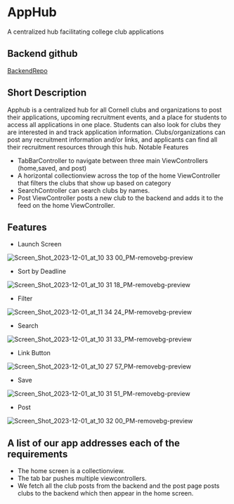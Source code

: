 # AppHub
A centralized hub facilitating college club applications

## Backend github
[BackendRepo](https://github.com/mmoon11/hack-challenge)

## Short Description
Apphub is a  centralized hub for all Cornell clubs and organizations to post their applications, upcoming recruitment events, and a place for students to access all applications in one place. Students can also look for clubs they are interested in and track application information. Clubs/organizations can post any recruitment information and/or links, and applicants can find all their recruitment resources through this hub.
Notable Features
 - TabBarController to navigate between three main ViewControllers (home,saved, and post)
 - A horizontal collectionview across the top of the home ViewController that filters the clubs that show up based on category
 - SearchController can search clubs by names. 
 - Post ViewController posts a new club to the backend and adds it to the feed on the home ViewController.

## Features
 - Launch Screen

![Screen_Shot_2023-12-01_at_10 33 00_PM-removebg-preview](https://github.com/AdelynnWu/HackChallenge2023/assets/150749410/d6f7fdeb-9b71-488c-bf64-a2de9f15dc2b)

 - Sort by Deadline

![Screen_Shot_2023-12-01_at_10 31 18_PM-removebg-preview](https://github.com/AdelynnWu/HackChallenge2023/assets/150749410/070d721e-4f0c-4227-98f7-d26b2c772517)

 - Filter 

![Screen_Shot_2023-12-01_at_11 34 24_PM-removebg-preview](https://github.com/AdelynnWu/HackChallenge2023/assets/150749410/26aacb51-89e5-44c3-8659-59601ab6d359)

 - Search

![Screen_Shot_2023-12-01_at_10 31 33_PM-removebg-preview](https://github.com/AdelynnWu/HackChallenge2023/assets/150749410/6821e8dc-c1c3-4deb-96ce-daae55c4502b)

 - Link Button

![Screen_Shot_2023-12-01_at_10 27 57_PM-removebg-preview](https://github.com/AdelynnWu/HackChallenge2023/assets/150749410/9d72a307-9fae-4d29-9216-a0c8efb0511f)

 - Save

![Screen_Shot_2023-12-01_at_10 31 51_PM-removebg-preview](https://github.com/AdelynnWu/HackChallenge2023/assets/150749410/2b5d1a44-a997-490a-97ad-1fd5d36e3933)

 - Post

![Screen_Shot_2023-12-01_at_10 32 00_PM-removebg-preview](https://github.com/AdelynnWu/HackChallenge2023/assets/150749410/776c40d8-fa36-4842-9a53-50a3ad432206)

## A list of our app addresses each of the requirements
 - The home screen is a collectionview.
 - The tab bar pushes multiple viewcontrollers.
 - We fetch all the club posts from the backend and the post page posts clubs to the backend which then appear in the home screen. 









